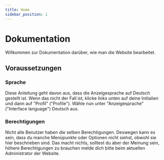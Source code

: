 ```yaml
---
title: Home
sidebar_position: 1
---
```


# Dokumentation
Willkommen zur Dokumentation darüber, wie man die Website bearbeitet.

## Voraussetzungen
### Sprache
Diese Anleitung geht davon aus, dass die Anzeigesprache auf Deutsch gestellt ist. Wenn das nicht der Fall ist, klicke links unten auf deine Initialien und dann auf "Profil" ("Profile"). Wähle nun unter "Anzeigesprache" ("Interface language") Deutsch aus.

### Berechtigungen
Nicht alle Benutzer haben die selben Berechtigungen. Deswegen kann es sein, dass du manche Menüpunkte oder Optionen nicht siehst, obwohl sie hier beschrieben sind. Das macht nichts, solltest du aber der Meinung sein, höhere Berechtigungen zu brauchen melde dich bitte beim aktuellen Administrator der Website.
